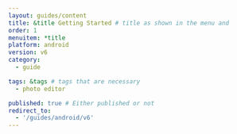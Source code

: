 ```yaml
---
layout: guides/content
title: &title Getting Started # title as shown in the menu and 
order: 1
menuitem: *title
platform: android
version: v6
category: 
  - guide

tags: &tags # tags that are necessary
  - photo editor 

published: true # Either published or not 
redirect_to:
  - '/guides/android/v6'
---
```

